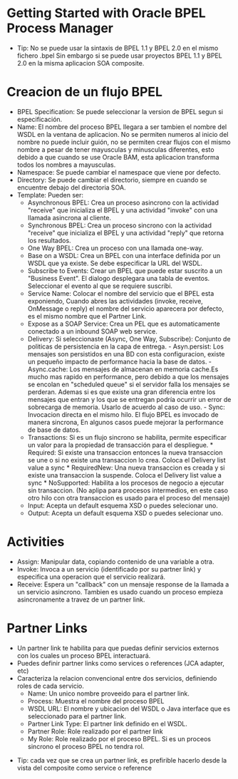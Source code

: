 # Getting Started with Oracle BPEL Process Manager

- Tip: No se puede usar la sintaxis de BPEL 1.1 y BPEL 2.0 en el mismo fichero .bpel
       Sin embargo si se puede usar proyectos BPEL 1.1 y BPEL 2.0 en la misma aplicacion SOA composite.
# Creacion de un flujo BPEL

* BPEL Specification: Se puede seleccionar la version de BPEL segun si especificación.
* Name: El nombre del proceso BPEL llegara a ser tambien el nombre del WSDL en la ventana de aplicacion.
        No se permiten numeros al inicio del nombre no puede incluir guión, no se permiten 
        crear flujos con el mismo nombre a pesar de tener mayusculas y minusculas diferentes,
        esto debido a que cuando se use Oracle BAM, esta aplicacion transforma todos los nombres 
        a mayusculas.
* Namespace: Se puede cambiar el namespace que viene por defecto.
* Directory: Se puede cambiar el directorio, siempre en cuando se encuentre debajo del directoria SOA.
* Template: Pueden ser:
  * Asynchronous BPEL: Crea un proceso asincrono con la actividad "receive" que inicializa el BPEL
                       y una actividad "invoke" con una llamada asincrona al cliente.
  * Synchronous BPEL: Crea un proceso sincrono con la actividad "receive" que inicializa el BPEL
                      y una actividad "reply" que retorna los resultados.
  * One Way BPEL: Crea un proceso con una llamada one-way.
  * Base on a WSDL: Crea un BPEL con una interface definida por un WSDL que ya existe. 
                    Se debe especificar la URL del WSDL.
  * Subscribe to Events: Crear un BPEL que puede estar suscrito a un "Business Event".
                         El dialogo desplegara una tabla de eventos. Seleccionar el
                         evento al que  se requiere suscribi.
  * Service Name: Colocar el nombre del servicio que el BPEL esta exponiendo,
                  Cuando abres las actividades (invoke, receive, OnMessage o reply) 
                  el nombre del servicio aparecera por defecto, es el mismo 
                  nombre que el Partner Link.
  * Expose as a SOAP Service: Crea un PEL que es automaticamente conectado a un 
                              inbound SOAP web service.
  * Delivery: Si seleccionaste (Async, One Way, Subscribe): Conjunto de politicas de persistencia
                               en la capa de entrega.
                               - Asyn.persist: Los mensajes son persistidos en una BD
                                               con esta configuracion, existe un pequeño impacto de performance
                                               hacia la base de datos. 
                               - Async.cache: Los mensajes de almacenan en memoria cache.Es mucho mas rapido en performance,
                                              pero debido a que los mensajes se encolan en "scheduled queue" si el servidor
                                              falla los mensajes se perderan. Ademas si es que existe una gran diferencia 
                                              entre los mensajes que entran y los que se entregan podría ocurrir un error de
                                              sobrecarga de memoria. Usarlo de acuerdo al caso de uso.
                               - Sync: Invocacion directa en el mismo hilo. El flujo BPEL es invocado de manera sincrona,
                                       En algunos casos puede mejorar la performance de base de datos.
  * Transactions: Si es un flujo sincrono se habilita, permite especificar un valor para la propiedad
                  de transacción para el despliegue.
                  * Required: Si existe una transaccion entonces la nueva transaccion se une o si no 
                              existe una transaccion lo crea.
                              Coloca el Delivery list value a sync
                  * RequiredNew: Una nueva transaccion es creada y si existe una transaccion la suspende.
                                 Coloca el Delivery list value a sync
                  * NoSupported: Habilita a los procesos de negocio a ejecutar sin transaccion.
                  (No aplipa para procesos intermedios, en este caso otro hilo con otra transaccion es usado
                  para el proceso del mensaje)
   * Input: Acepta un default esquema XSD o puedes selecionar uno.
   * Output: Acepta un default esquema XSD o puedes selecionar uno.

# Activities

* Assign: Manipular data, copiando contenido de una variable a otra.
* Invoke: Invoca a un servicio (identificado por su partner link) y especifica
          una operacion que el servicio realizará.
* Receive: Espera un "callback" con un mensaje response de la llamada a un servicio asincrono.
           Tambien es usado cuando un proceso empieza asincronamente a travez de un partner link.

# Partner Links 
 * Un partner link te habilita para que puedas definir servicios externos con los
   cuales un proceso BPEL interactuará.
 * Puedes definir partner links como services o references (JCA adapter, etc)
 * Caracteriza la relacion convencional entre dos servicios, definiendo roles de 
   cada servicio.
   * Name: Un unico nombre proveeido para el partner link.
   * Process: Muestra el nombre del proceso BPEL
   * WSDL URL: El nombre y ubicacion del WSDL o Java interface que es seleccionado
               para el partner link.
   * Partner Link Type: El partner link definido en el WSDL.
   * Partner Role: Role realizado por el partner link
   * My Role: Role realizado por el proceso BPEL. Si es un proceos sincrono
              el proceso BPEL no tendra rol.

- Tip: cada vez que se crea un partner link, es prefirible hacerlo desde la vista del composite
       como service o reference























































































































